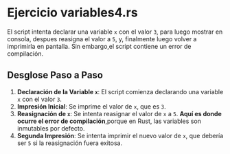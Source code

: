 # Ejercicio variables4.rs

El script intenta declarar una variable `x` con el valor `3`, para luego
mostrar en consola, despues reasigna el valor a `5`, y, finalmente luego volver a imprimirla en pantalla. Sin embargo,el script contiene un error de compilación.

## Desglose Paso a Paso

1. **Declaración de la Variable `x`**: El script comienza declarando
   una variable `x` con el valor `3`.
2. **Impresión Inicial**: Se imprime el valor de `x`, que es `3`.
3. **Reasignación de `x`**: Se intenta reasignar el valor de `x` a `5`. **Aquí es
   donde ocurre el error de compilación**,porque en Rust, las variables
   son inmutables por defecto.
4. **Segunda Impresión**: Se intenta imprimir el nuevo valor de `x`, que debería
   ser `5` si la reasignación fuera exitosa.
